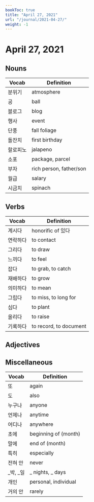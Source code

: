 ```yaml
---
bookToc: true
title: "April 27, 2021"
url: "/journal/2021-04-27/"
weight: -1
---
```


# April 27, 2021

## Nouns

| Vocab    | Definition              |
| -------- | ----------------------- |
| 분위기   | atmosphere              |
| 공       | ball                    |
| 블로그   | blog                    |
| 행사     | event                   |
| 단풍     | fall foliage            |
| 돌잔치   | first birthday          |
| 할로피노 | jalapeno                |
| 소포     | package, parcel         |
| 부자     | rich person, father/son |
| 월급     | salary                  |
| 시금치   | spinach                 |

## Verbs

| Vocab    | Definition             |
| -------- | ---------------------- |
| 계시다   | honorific of 있다      |
| 연락하다 | to contact             |
| 그리다   | to draw                |
| 느끼다   | to feel                |
| 잡다     | to grab, to catch      |
| 재배하다 | to grow                |
| 의미하다 | to mean                |
| 그립다   | to miss, to long for   |
| 심다     | to plant               |
| 올리다   | to raise               |
| 기록하다 | to record, to document |

## Adjectives

## Miscellaneous

| Vocab    | Definition           |
| -------- | -------------------- |
| 또       | again                |
| 도       | also                 |
| 누구나   | anyone               |
| 언제나   | anytime              |
| 어디나   | anywhere             |
| 초에     | beginning of (month) |
| 말에     | end of (month)       |
| 특히     | especially           |
| 전혀 안  | never                |
| _박, _일 | _ nights, _ days     |
| 개인     | personal, individual |
| 거의 안  | rarely               |
